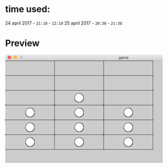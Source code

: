 # time used:
24 april 2017 - `21:10` - `22:10`
25 april 2017 - `20:30` - `21:30`


# Preview
![Four On A Row](./preview.png)
